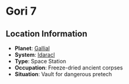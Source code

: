 # Gori 7

## Location Information
- **Planet**: [Gallial](../planet--gallial.md)
- **System**: [Idaracl](../../../system--idaracl.md)
- **Type**: Space Station
- **Occupation**: Freeze-dried ancient corpses
- **Situation**: Vault for dangerous pretech